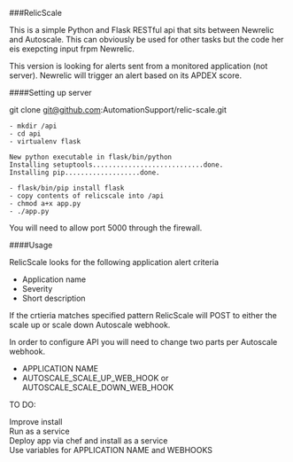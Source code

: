 ###RelicScale

This is a simple Python and Flask RESTful api that sits between Newrelic and Autoscale. This can obviously be used for other tasks but the code her eis exepcting input frpm Newrelic.

This version is looking for alerts sent from a monitored application (not server). Newrelic will trigger an alert based on its APDEX score.


####Setting up server

git clone git@github.com:AutomationSupport/relic-scale.git

```
- mkdir /api
- cd api
- virtualenv flask

New python executable in flask/bin/python
Installing setuptools............................done.
Installing pip...................done.

- flask/bin/pip install flask
- copy contents of relicscale into /api
- chmod a+x app.py
- ./app.py
```

You will need to allow port 5000 through the firewall.  

####Usage

RelicScale looks for the following application alert criteria

- Application name
- Severity
- Short description

If the crtieria matches specified pattern RelicScale will POST to either the scale up or scale down Autoscale webhook.

In order to configure API you will need to change two parts per Autoscale webhook.  

- APPLICATION NAME
- AUTOSCALE_SCALE_UP_WEB_HOOK or AUTOSCALE_SCALE_DOWN_WEB_HOOK

TO DO:

Improve install  
Run as a service  
Deploy app via chef and install as a service  
Use variables for APPLICATION NAME and WEBHOOKS  

